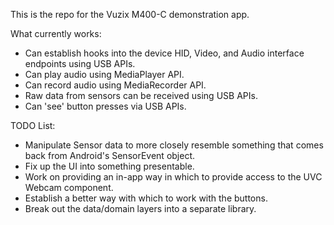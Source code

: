 This is the repo for the Vuzix M400-C demonstration app.

What currently works:
- Can establish hooks into the device HID, Video, and Audio interface endpoints using USB APIs.
- Can play audio using MediaPlayer API.
- Can record audio using MediaRecorder API.
- Raw data from sensors can be received using USB APIs.
- Can 'see' button presses via USB APIs.

TODO List:
- Manipulate Sensor data to more closely resemble something that comes back from Android's SensorEvent object.
- Fix up the UI into something presentable.
- Work on providing an in-app way in which to provide access to the UVC Webcam component.
- Establish a better way with which to work with the buttons.
- Break out the data/domain layers into a separate library.